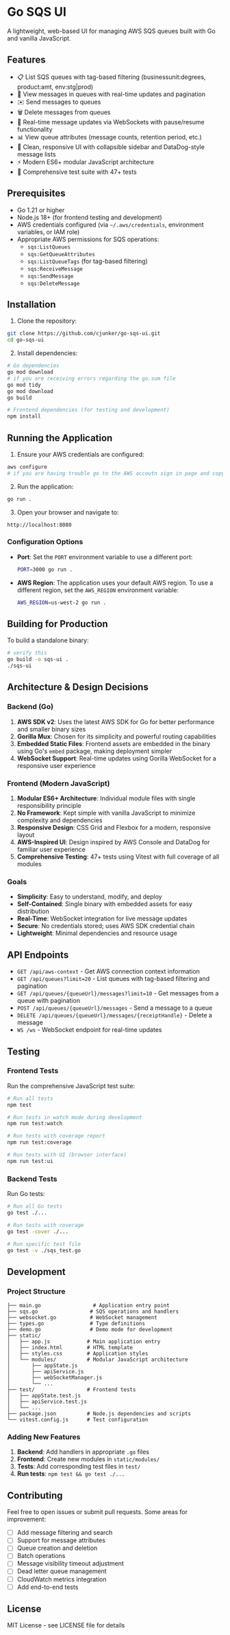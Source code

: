 # Go SQS UI

A lightweight, web-based UI for managing AWS SQS queues built with Go and vanilla JavaScript.

## Features

- 📋 List SQS queues with tag-based filtering (businessunit:degrees, product:amt, env:stg|prod)
- 📨 View messages in queues with real-time updates and pagination
- ✉️ Send messages to queues
- 🗑️ Delete messages from queues
- 🔄 Real-time message updates via WebSockets with pause/resume functionality
- 📊 View queue attributes (message counts, retention period, etc.)
- 🎨 Clean, responsive UI with collapsible sidebar and DataDog-style message lists
- ⚡ Modern ES6+ modular JavaScript architecture
- 🧪 Comprehensive test suite with 47+ tests

## Prerequisites

- Go 1.21 or higher
- Node.js 18+ (for frontend testing and development)
- AWS credentials configured (via `~/.aws/credentials`, environment variables, or IAM role)
- Appropriate AWS permissions for SQS operations:
  - `sqs:ListQueues`
  - `sqs:GetQueueAttributes`
  - `sqs:ListQueueTags` (for tag-based filtering)
  - `sqs:ReceiveMessage`
  - `sqs:SendMessage`
  - `sqs:DeleteMessage`

## Installation

1. Clone the repository:
```bash
git clone https://github.com/cjunker/go-sqs-ui.git
cd go-sqs-ui
```

2. Install dependencies:
```bash
# Go dependencies
go mod download
# if you are receiving errors regarding the go.sum file
go mod tidy
go mod download
go build

# Frontend dependencies (for testing and development)
npm install
```

## Running the Application

1. Ensure your AWS credentials are configured:
```bash
aws configure
# if you are having trouble go to the AWS accoutn sign in page and copy the access keys and manually export in your console
```

2. Run the application:
```bash
go run .
```

3. Open your browser and navigate to:
```
http://localhost:8080
```

### Configuration Options

- **Port**: Set the `PORT` environment variable to use a different port:
  ```bash
  PORT=3000 go run .
  ```

- **AWS Region**: The application uses your default AWS region. To use a different region, set the `AWS_REGION` environment variable:
  ```bash
  AWS_REGION=us-west-2 go run .
  ```

## Building for Production

To build a standalone binary:

```bash
# verify this
go build -o sqs-ui .
./sqs-ui
```

## Architecture & Design Decisions

### Backend (Go)

1. **AWS SDK v2**: Uses the latest AWS SDK for Go for better performance and smaller binary sizes
2. **Gorilla Mux**: Chosen for its simplicity and powerful routing capabilities
3. **Embedded Static Files**: Frontend assets are embedded in the binary using Go's `embed` package, making deployment simpler
4. **WebSocket Support**: Real-time updates using Gorilla WebSocket for a responsive user experience

### Frontend (Modern JavaScript)

1. **Modular ES6+ Architecture**: Individual module files with single responsibility principle
2. **No Framework**: Kept simple with vanilla JavaScript to minimize complexity and dependencies
3. **Responsive Design**: CSS Grid and Flexbox for a modern, responsive layout
4. **AWS-Inspired UI**: Design inspired by AWS Console and DataDog for familiar user experience
5. **Comprehensive Testing**: 47+ tests using Vitest with full coverage of all modules

### Goals

- **Simplicity**: Easy to understand, modify, and deploy
- **Self-Contained**: Single binary with embedded assets for easy distribution
- **Real-Time**: WebSocket integration for live message updates
- **Secure**: No credentials stored; uses AWS SDK credential chain
- **Lightweight**: Minimal dependencies and resource usage

## API Endpoints

- `GET /api/aws-context` - Get AWS connection context information
- `GET /api/queues?limit=20` - List queues with tag-based filtering and pagination
- `GET /api/queues/{queueUrl}/messages?limit=10` - Get messages from a queue with pagination
- `POST /api/queues/{queueUrl}/messages` - Send a message to a queue
- `DELETE /api/queues/{queueUrl}/messages/{receiptHandle}` - Delete a message
- `WS /ws` - WebSocket endpoint for real-time updates

## Testing

### Frontend Tests

Run the comprehensive JavaScript test suite:

```bash
# Run all tests
npm test

# Run tests in watch mode during development
npm run test:watch

# Run tests with coverage report
npm run test:coverage

# Run tests with UI (browser interface)
npm run test:ui
```

### Backend Tests

Run Go tests:

```bash
# Run all Go tests
go test ./...

# Run tests with coverage
go test -cover ./...

# Run specific test file
go test -v ./sqs_test.go
```

## Development

### Project Structure

```
├── main.go                 # Application entry point
├── sqs.go                 # SQS operations and handlers
├── websocket.go           # WebSocket management
├── types.go               # Type definitions
├── demo.go                # Demo mode for development
├── static/
│   ├── app.js            # Main application entry
│   ├── index.html        # HTML template
│   ├── styles.css        # Application styles
│   └── modules/          # Modular JavaScript architecture
│       ├── appState.js
│       ├── apiService.js
│       ├── webSocketManager.js
│       └── ...
├── test/                 # Frontend tests
│   ├── appState.test.js
│   ├── apiService.test.js
│   └── ...
├── package.json          # Node.js dependencies and scripts
└── vitest.config.js      # Test configuration
```

### Adding New Features

1. **Backend**: Add handlers in appropriate `.go` files
2. **Frontend**: Create new modules in `static/modules/`
3. **Tests**: Add corresponding test files in `test/`
4. **Run tests**: `npm test && go test ./...`

## Contributing

Feel free to open issues or submit pull requests. Some areas for improvement:

- [ ] Add message filtering and search
- [ ] Support for message attributes
- [ ] Queue creation and deletion
- [ ] Batch operations
- [ ] Message visibility timeout adjustment
- [ ] Dead letter queue management
- [ ] CloudWatch metrics integration
- [ ] Add end-to-end tests

## License

MIT License - see LICENSE file for details
